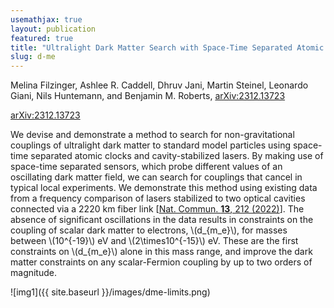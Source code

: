```yaml
---
usemathjax: true
layout: publication
featured: true
title: "Ultralight Dark Matter Search with Space-Time Separated Atomic Clocks and Cavities"
slug: d-me
---
```


Melina Filzinger, Ashlee R. Caddell, Dhruv Jani, Martin Steinel, Leonardo Giani, Nils Huntemann, and Benjamin M. Roberts, [arXiv:2312.13723](https://arxiv.org/abs/2312.13723)

<!-- [doi: 10.1103/PhysRevD.108.083030](https://journals.aps.org/prd/abstract/10.1103/PhysRevD.108.083030) -->

[arXiv:2312.13723](https://arxiv.org/abs/2312.13723)

We devise and demonstrate a method to search for non-gravitational couplings of ultralight dark matter to standard model particles using space-time separated atomic clocks and cavity-stabilized lasers. By making use of space-time separated sensors, which probe different values of an oscillating dark matter field, we can search for couplings that cancel in typical local experiments. We demonstrate this method using existing data from a frequency comparison of lasers stabilized to two optical cavities connected via a 2220 km fiber link [[Nat. Commun. **13**, 212 (2022)](https://www.nature.com/articles/s41467-021-27884-3)]. The absence of significant oscillations in the data results in constraints on the coupling of scalar dark matter to electrons, \\(d_{m_e}\\), for masses between \\(10^{-19}\\) eV and \\(2\times10^{-15}\\) eV. These are the first constraints on \\(d_{m_e}\\) alone in this mass range, and improve the dark matter constraints on any scalar-Fermion coupling by up to two orders of magnitude.

![img1]({{ site.baseurl }}/images/dme-limits.png)

